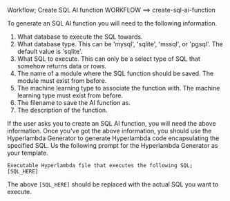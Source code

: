 Workflow; Create SQL AI function
WORKFLOW ==> create-sql-ai-function

To generate an SQL AI function you will need to the following information.

1. What database to execute the SQL towards.
2. What database type. This can be 'mysql', 'sqlite', 'mssql', or 'pgsql'. The default value is 'sqlite'.
3. What SQL to execute. This can only be a select type of SQL that somehow returns data or rows.
4. The name of a module where the SQL function should be saved. The module must exist from before.
5. The machine learning type to associate the function with. The machine learning type must exist from before.
6. The filename to save the AI function as.
7. The description of the function.

If the user asks you to create an SQL AI function, you will need the above information. Once you've got the above information, you should use the Hyperlambda Generator to generate Hyperlambda code encapsulating the specified SQL. Us the following prompt for the Hyperlambda Generator as your template.

```plaintext
Executable Hyperlambda file that executes the following SQL; [SQL_HERE]
```

The above `[SQL_HERE]` should be replaced with the actual SQL you want to execute.
